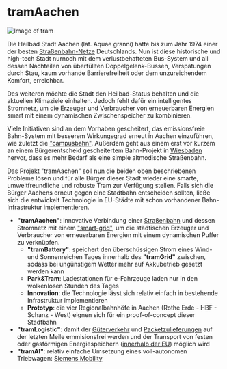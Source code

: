 # tramAachen
![Image of tram](https://upload.wikimedia.org/wikipedia/commons/thumb/4/49/ASEAG_1006.JPG/1200px-ASEAG_1006.JPG)

Die Heilbad Stadt Aachen (lat. Aquae granni) hatte bis zum Jahr 1974 einer der besten [Straßenbahn-Netze](https://de.m.wikipedia.org/wiki/Stra%C3%9Fenbahn_Aachen) Deutschlands. Nun ist diese historische und high-tech Stadt nurnoch mit dem verlustbehafteten Bus-System und all dessen Nachteilen von überfüllten Doppelgelenk-Bussen, Verspätungen durch Stau, kaum vorhande Barrierefreiheit oder dem unzureichendem Komfort, erreichbar. 

Des weiteren möchte die Stadt den Heilbad-Status behalten und die aktuellen Klimaziele einhalten. Jedoch fehlt dafür ein intelligentes Stromnetz, um die Erzeuger und Verbraucher von erneuerbaren Energien smart mit einem dynamischen Zwischenspeicher zu kombinieren. 

Viele Initiativen sind an dem Vorhaben gescheitert, das emissionsfreie Bahn-System mit besserem Wirkungsgrad erneut in Aachen einzuführen, wie zuletzt die ["campusbahn"](https://de.wikipedia.org/wiki/Campusbahn).
Außerdem geht aus einem erst vor kurzem an einem Bürgerentscheid gescheitertem Bahn-Projekt in [Wiesbaden](https://de.wikipedia.org/wiki/Citybahn_Wiesbaden) hervor, dass es mehr Bedarf als eine simple altmodische Straßenbahn.

Das Projekt "tramAachen" soll nun die beiden oben beschriebenen Probleme lösen und für alle Bürger dieser Stadt wieder eine smarte, umweltfreundliche und robuste Tram zur Verfügung stellen.
Falls sich die Bürger Aachens erneut gegen eine Stadtbahn entscheiden sollten, ließe sich die entwickelt Technologie in EU-Städte mit schon vorhandener Bahn-Infrastruktur implementieren.


* **"tramAachen"**: innovative Verbindung einer [Straßenbahn](https://de.m.wikipedia.org/wiki/Stra%C3%9Fenbahn_Stra%C3%9Fburg) und dessen Stromnetz mit einem ["smart-grid"](https://www.eon.de/de/eonerleben/smart-grid-so-funktioniert-das-intelligente-stromnetz.html), um die städtischen Erzeuger und Verbraucher von erneuerbaren Energien mit einem dynamischen Puffer zu verknüpfen.
  * **"tramBattery"**: speichert den überschüssigen Strom eines Wind- und Sonnenreichen Tages innerhalb des **"tramGrid"** zwischen, sodass bei ungünstigem Wetter mehr auf Akkubetrieb gesetzt werden kann
  * **Park&Tram**: Ladestationen für e-Fahrzeuge laden nur in den wolkenlosen Stunden des Tages
  * **Innovation**: die Technologie lässt sich relativ einfach in bestehende Infrastruktur implementieren
  * **Prototyp**: die vier Regionalbahnhöfe in Aachen (Rothe Erde - HBF - Schanz - West) eignen sich für ein proof-of-concept dieser Stadtbahn
* **"tramLogistic"**: damit der [Güterverkehr](https://www.avg.info/unternehmen/presse/pressemitteilungen/meldungen/entwicklung-einer-guetertram-neues-verbundprojekt-logiktram.html) und [Packetzulieferungen](https://ducktrain.io) auf der letzten Meile emmisionsfrei werden und der Transport von festen oder gasförmigen Energiespeichern ([innerhalb der EU](https://de.m.wikipedia.org/wiki/Grenz%C3%BCberschreitender_Stra%C3%9Fenbahnverkehr)) möglich wird 
* **"tramAI"**: relativ einfache Umsetzung eines voll-autonomen Triebwagen: [Siemens Mobility](https://www.mobility.siemens.com/global/de/portfolio/schiene/fahrzeuge/strassenbahnen/autonome-strassenbahn.html)
